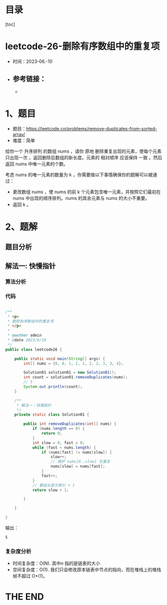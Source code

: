 # 目录

[toc]

# leetcode-26-删除有序数组中的重复项

- 时间：2023-06.-10
- 参考链接：
  - 
  - 



# 1、题目

- 题目：https://leetcode.cn/problems/remove-duplicates-from-sorted-array/
- 难度：简单



给你一个 升序排列 的数组 nums ，请你 原地 删除重复出现的元素，使每个元素 只出现一次 ，返回删除后数组的新长度。元素的 相对顺序 应该保持 一致 。然后返回 nums 中唯一元素的个数。

考虑 nums 的唯一元素的数量为 k ，你需要做以下事情确保你的题解可以被通过：

- 更改数组 nums ，使 nums 的前 k 个元素包含唯一元素，并按照它们最初在 nums 中出现的顺序排列。nums 的其余元素与 nums 的大小不重要。
- 返回 k 。



# 2、题解

## 题目分析



## 解法一: 快慢指针	

### 算法分析





### 代码

```java

/**
 * <p>
 * 删除有序数组中的重复项
 * </p>
 *
 * @author admin
 * @date 2023/6/10
 */
public class leetcode26 {

    public static void main(String[] args) {
        int[] nums = {0, 0, 1, 1, 1, 2, 2, 3, 3, 4};

        Solution01 solution01 = new Solution01();
        int count = solution01.removeDuplicates(nums);
        // 5
        System.out.println(count);
    }

    /**
     * 解法一：快慢指针
     */
    private static class Solution01 {

        public int removeDuplicates(int[] nums) {
            if (nums.length == 0) {
                return 0;
            }
            int slow = 0, fast = 0;
            while (fast < nums.length) {
                if (nums[fast] != nums[slow]) {
                    slow++;
                    // 维护 nums[0..slow] 无重复
                    nums[slow] = nums[fast];
                }
                fast++;
            }
            // 数组长度为索引 + 1
            return slow + 1;

        }

    }

}

```

输出：

```sh
5
```





### 复杂度分析

- 时间复杂度：O(N). 其中*n* 指的是链表的大小
- 空间复杂度：O(1). 我们只会修改原本链表中节点的指向，而在堆栈上的堆栈帧不超过 O*(1)。









# THE END